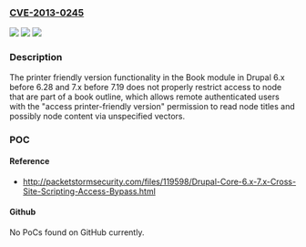 ### [CVE-2013-0245](https://cve.mitre.org/cgi-bin/cvename.cgi?name=CVE-2013-0245)
![](https://img.shields.io/static/v1?label=Product&message=n%2Fa&color=blue)
![](https://img.shields.io/static/v1?label=Version&message=n%2Fa&color=blue)
![](https://img.shields.io/static/v1?label=Vulnerability&message=n%2Fa&color=brighgreen)

### Description

The printer friendly version functionality in the Book module in Drupal 6.x before 6.28 and 7.x before 7.19 does not properly restrict access to node that are part of a book outline, which allows remote authenticated users with the "access printer-friendly version" permission to read node titles and possibly node content via unspecified vectors.

### POC

#### Reference
- http://packetstormsecurity.com/files/119598/Drupal-Core-6.x-7.x-Cross-Site-Scripting-Access-Bypass.html

#### Github
No PoCs found on GitHub currently.

